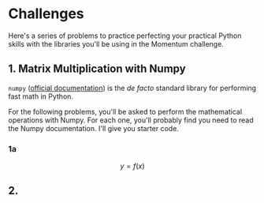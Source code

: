 # Challenges

Here's a series of problems to practice perfecting your practical Python skills with the libraries you'll be using in the Momentum challenge.

## 1. Matrix Multiplication with Numpy

`numpy` ([official documentation](https://numpy.org/)) is the _de facto_ standard library for performing fast math in Python.

For the following problems, you'll be asked to perform the mathematical operations with Numpy. For each one, you'll probably find you need to read the Numpy documentation. I'll give you starter code.

### 1a

$$
y = f(x)
$$

## 2.